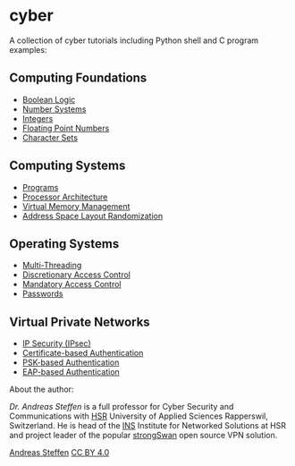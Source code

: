 # cyber

A collection of cyber tutorials including Python shell and C program examples:

## Computing Foundations

* [Boolean Logic](Computing_Foundations/Boolean_Logic.md)
* [Number Systems](Computing_Foundations/Number_Systems.md)
* [Integers](Computing_Foundations/Integers.md)
* [Floating Point Numbers](Computing_Foundations/Floating_Point_Numbers.md)
* [Character Sets](Computing_Foundations/Character_Sets.md)

## Computing Systems

* [Programs](Computing_Systems/Programs.md)
* [Processor Architecture](Computing_Systems/Processor_Architecture.md)
* [Virtual Memory Management](Computing_Systems/Virtual_Memory_Management.md)
* [Address Space Layout Randomization](Computing_Systems/ASLR.md)

## Operating Systems

* [Multi-Threading](Operating_Systems/Multi-Threading.md)
* [Discretionary Access Control](Operating_Systems/Discretionary_Access_Control.md)
* [Mandatory Access Control](Operating_Systems/Mandatory_Access_Control.md)
* [Passwords](Operating_Systems/Passwords.md)

## Virtual Private Networks

* [IP Security (IPsec)](Virtual_Private_Networks/IPsec.md)
* [Certificate-based Authentication](Virtual_Private_Networks/IKEv2_Cert.md)
* [PSK-based Authentication](Virtual_Private_Networks/IKEv2_PSK.md)
* [EAP-based Authentication](Virtual_Private_Networks/IKEv2_EAP.md)

About the author:

*Dr. Andreas Steffen* is a full professor for Cyber Security and Communications with [HSR][HSR] University of Applied Sciences Rapperswil, Switzerland. He is head of the [INS][INS] Institute for Networked Solutions at HSR and project leader of the popular [strongSwan][SS] open source VPN solution.

[Andreas Steffen][AS] [CC BY 4.0][CC]

[AS]: mailto:andreas.steffen@strongsec.net
[CC]: http://creativecommons.org/licenses/by/4.0/
[SS]: https://www.strongswan.org
[HSR]: https://www.hsr.ch/en/studies/bachelor/degree-programmes/computer-science/overview/
[INS]: https://www.ins.hsr.ch/index.php?id=16093

